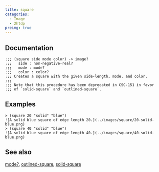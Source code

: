 ```yaml
---
title: square
categories:
  - Image
  - 2htdp
preimg: true
---
```

## Documentation

```
;;; (square side mode color) -> image?
;;;   side : non-negative-real?
;;;   mode : mode?
;;;   color : color?
;;; Creates a square with the given side-length, mode, and color.
;;;
;;; Note that this procedure has been deprecated in CSC-151 in favor
;;; of `solid-square` and `outlined-square`.
```

## Examples

```
> (square 20 "solid" "blue")
![A solid blue square of edge length 20.](../images/square/20-solid-blue.png)
> (square 40 "solid" "blue")
![A solid blue square of edge length 40.](../images/square/40-solid-blue.png)
```

## See also

[mode?](mode-p), 
[outlined-square](outlined-square),
[solid-square](solid-square)
